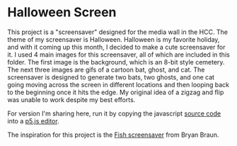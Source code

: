 # Halloween Screen

This project is a "screensaver" designed for the media wall in the HCC. The theme of my screensaver is Halloween. Halloween is my favorite holiday, and with it coming up this month, I decided to make a cute screensaver for it. I used 4 main images for this screensaver, all of which are included in this folder. The first image is the background, which is an 8-bit style cemetery. The next three images are gifs of a cartoon bat, ghost, and cat. The screensaver is designed to generate two bats, two ghosts, and one cat going moving across the screen in different locations and then looping back to the beginning once it hits the edge. My original idea of a zigzag and flip was unable to work despite my best efforts.

For version I'm sharing here, run it by copying the javascript [source code](halloweenscreen.js) into a [p5.js editor](http://editor.p5js.org). 

The inspiration for this project is the [Fish screensaver](https://www.bryanbraun.com/after-dark-css/all/fish.html) from Bryan Braun.
